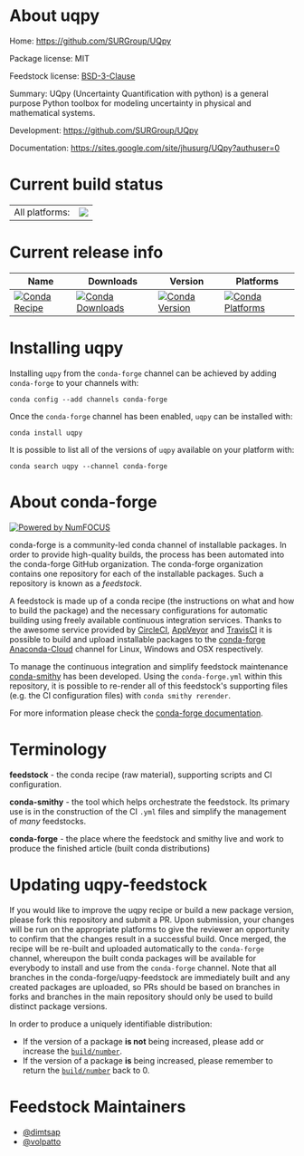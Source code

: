 About uqpy
==========

Home: https://github.com/SURGroup/UQpy

Package license: MIT

Feedstock license: [BSD-3-Clause](https://github.com/conda-forge/uqpy-feedstock/blob/master/LICENSE.txt)

Summary: UQpy (Uncertainty Quantification with python) is a general purpose
Python toolbox for modeling uncertainty in physical and mathematical systems.


Development: https://github.com/SURGroup/UQpy

Documentation: https://sites.google.com/site/jhusurg/UQpy?authuser=0

Current build status
====================


<table><tr><td>All platforms:</td>
    <td>
      <a href="https://dev.azure.com/conda-forge/feedstock-builds/_build/latest?definitionId=6703&branchName=master">
        <img src="https://dev.azure.com/conda-forge/feedstock-builds/_apis/build/status/uqpy-feedstock?branchName=master">
      </a>
    </td>
  </tr>
</table>

Current release info
====================

| Name | Downloads | Version | Platforms |
| --- | --- | --- | --- |
| [![Conda Recipe](https://img.shields.io/badge/recipe-uqpy-green.svg)](https://anaconda.org/conda-forge/uqpy) | [![Conda Downloads](https://img.shields.io/conda/dn/conda-forge/uqpy.svg)](https://anaconda.org/conda-forge/uqpy) | [![Conda Version](https://img.shields.io/conda/vn/conda-forge/uqpy.svg)](https://anaconda.org/conda-forge/uqpy) | [![Conda Platforms](https://img.shields.io/conda/pn/conda-forge/uqpy.svg)](https://anaconda.org/conda-forge/uqpy) |

Installing uqpy
===============

Installing `uqpy` from the `conda-forge` channel can be achieved by adding `conda-forge` to your channels with:

```
conda config --add channels conda-forge
```

Once the `conda-forge` channel has been enabled, `uqpy` can be installed with:

```
conda install uqpy
```

It is possible to list all of the versions of `uqpy` available on your platform with:

```
conda search uqpy --channel conda-forge
```


About conda-forge
=================

[![Powered by NumFOCUS](https://img.shields.io/badge/powered%20by-NumFOCUS-orange.svg?style=flat&colorA=E1523D&colorB=007D8A)](http://numfocus.org)

conda-forge is a community-led conda channel of installable packages.
In order to provide high-quality builds, the process has been automated into the
conda-forge GitHub organization. The conda-forge organization contains one repository
for each of the installable packages. Such a repository is known as a *feedstock*.

A feedstock is made up of a conda recipe (the instructions on what and how to build
the package) and the necessary configurations for automatic building using freely
available continuous integration services. Thanks to the awesome service provided by
[CircleCI](https://circleci.com/), [AppVeyor](https://www.appveyor.com/)
and [TravisCI](https://travis-ci.com/) it is possible to build and upload installable
packages to the [conda-forge](https://anaconda.org/conda-forge)
[Anaconda-Cloud](https://anaconda.org/) channel for Linux, Windows and OSX respectively.

To manage the continuous integration and simplify feedstock maintenance
[conda-smithy](https://github.com/conda-forge/conda-smithy) has been developed.
Using the ``conda-forge.yml`` within this repository, it is possible to re-render all of
this feedstock's supporting files (e.g. the CI configuration files) with ``conda smithy rerender``.

For more information please check the [conda-forge documentation](https://conda-forge.org/docs/).

Terminology
===========

**feedstock** - the conda recipe (raw material), supporting scripts and CI configuration.

**conda-smithy** - the tool which helps orchestrate the feedstock.
                   Its primary use is in the construction of the CI ``.yml`` files
                   and simplify the management of *many* feedstocks.

**conda-forge** - the place where the feedstock and smithy live and work to
                  produce the finished article (built conda distributions)


Updating uqpy-feedstock
=======================

If you would like to improve the uqpy recipe or build a new
package version, please fork this repository and submit a PR. Upon submission,
your changes will be run on the appropriate platforms to give the reviewer an
opportunity to confirm that the changes result in a successful build. Once
merged, the recipe will be re-built and uploaded automatically to the
`conda-forge` channel, whereupon the built conda packages will be available for
everybody to install and use from the `conda-forge` channel.
Note that all branches in the conda-forge/uqpy-feedstock are
immediately built and any created packages are uploaded, so PRs should be based
on branches in forks and branches in the main repository should only be used to
build distinct package versions.

In order to produce a uniquely identifiable distribution:
 * If the version of a package **is not** being increased, please add or increase
   the [``build/number``](https://docs.conda.io/projects/conda-build/en/latest/resources/define-metadata.html#build-number-and-string).
 * If the version of a package **is** being increased, please remember to return
   the [``build/number``](https://docs.conda.io/projects/conda-build/en/latest/resources/define-metadata.html#build-number-and-string)
   back to 0.

Feedstock Maintainers
=====================

* [@dimtsap](https://github.com/dimtsap/)
* [@volpatto](https://github.com/volpatto/)

